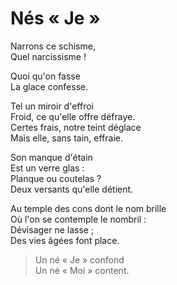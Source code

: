 # Nés « Je »

Narrons ce schisme,  
Quel narcissisme !  

Quoi qu'on fasse  
La glace confesse.  

Tel un miroir d'effroi  
Froid, ce qu'elle offre défraye.  
Certes frais, notre teint déglace  
Mais elle, sans tain, effraie.  

Son manque d'étain  
Est un verre glas :  
Planque ou coutelas ?  
Deux versants qu'elle détient.  

Au temple des cons dont le nom brille  
Où l'on se contemple le nombril :  
Dévisager ne lasse ;  
Des vies âgées font place.  

> Un né « Je » confond  
> Un né « Moi » content.  